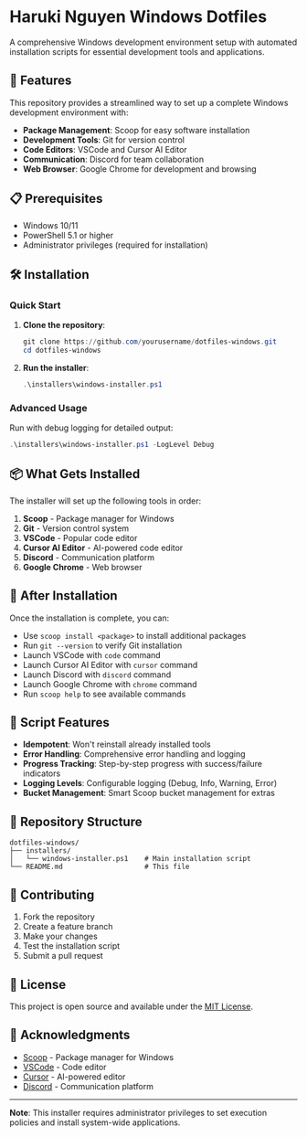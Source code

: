 # Haruki Nguyen Windows Dotfiles

A comprehensive Windows development environment setup with automated installation scripts for essential development tools and applications.

## 🚀 Features

This repository provides a streamlined way to set up a complete Windows development environment with:

- **Package Management**: Scoop for easy software installation
- **Development Tools**: Git for version control
- **Code Editors**: VSCode and Cursor AI Editor
- **Communication**: Discord for team collaboration
- **Web Browser**: Google Chrome for development and browsing

## 📋 Prerequisites

- Windows 10/11
- PowerShell 5.1 or higher
- Administrator privileges (required for installation)

## 🛠️ Installation

### Quick Start

1. **Clone the repository**:

   ```powershell
   git clone https://github.com/yourusername/dotfiles-windows.git
   cd dotfiles-windows
   ```

2. **Run the installer**:

   ```powershell
   .\installers\windows-installer.ps1
   ```

### Advanced Usage

Run with debug logging for detailed output:

```powershell
.\installers\windows-installer.ps1 -LogLevel Debug
```

## 📦 What Gets Installed

The installer will set up the following tools in order:

1. **Scoop** - Package manager for Windows
2. **Git** - Version control system
3. **VSCode** - Popular code editor
4. **Cursor AI Editor** - AI-powered code editor
5. **Discord** - Communication platform
6. **Google Chrome** - Web browser

## 🎯 After Installation

Once the installation is complete, you can:

- Use `scoop install <package>` to install additional packages
- Run `git --version` to verify Git installation
- Launch VSCode with `code` command
- Launch Cursor AI Editor with `cursor` command
- Launch Discord with `discord` command
- Launch Google Chrome with `chrome` command
- Run `scoop help` to see available commands

## 🔧 Script Features

- **Idempotent**: Won't reinstall already installed tools
- **Error Handling**: Comprehensive error handling and logging
- **Progress Tracking**: Step-by-step progress with success/failure indicators
- **Logging Levels**: Configurable logging (Debug, Info, Warning, Error)
- **Bucket Management**: Smart Scoop bucket management for extras

## 📁 Repository Structure

```
dotfiles-windows/
├── installers/
│   └── windows-installer.ps1    # Main installation script
└── README.md                    # This file
```

## 🤝 Contributing

1. Fork the repository
2. Create a feature branch
3. Make your changes
4. Test the installation script
5. Submit a pull request

## 📝 License

This project is open source and available under the [MIT License](LICENSE).

## 🙏 Acknowledgments

- [Scoop](https://scoop.sh/) - Package manager for Windows
- [VSCode](https://code.visualstudio.com/) - Code editor
- [Cursor](https://cursor.sh/) - AI-powered editor
- [Discord](https://discord.com/) - Communication platform

---

**Note**: This installer requires administrator privileges to set execution policies and install system-wide applications.
